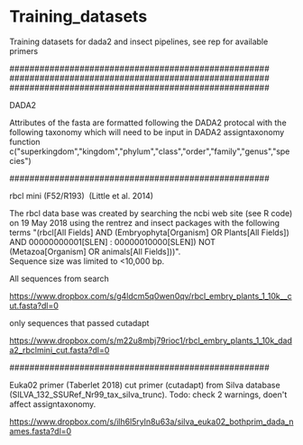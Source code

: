 # Training_datasets
Training datasets for dada2 and insect pipelines, see rep for available primers

####################################################
####################################################
####################################################

DADA2

Attributes of the fasta are formatted following the DADA2 protocal with 
the following taxonomy which will need to be input in DADA2 assigntaxonomy function
c("superkingdom","kingdom","phylum","class","order","family","genus","species")


####################################################

rbcl mini (F52/R193)  (Little et al. 2014)

The rbcl data base was created by searching the ncbi web site (see R code) on 19 May 2018 using the 
rentrez and insect packages with the following terms "(rbcl[All Fields] AND (Embryophyta[Organism] OR Plants[All Fields]) 
AND 00000000001[SLEN] : 00000010000[SLEN]) NOT (Metazoa[Organism] OR animals[All Fields]))".  
Sequence size was limited to <10,000 bp. 

All sequences from search

https://www.dropbox.com/s/g4ldcm5q0wen0qv/rbcl_embry_plants_1_10k__cut.fasta?dl=0


only sequences that passed cutadapt

https://www.dropbox.com/s/m22u8mbj79rioc1/rbcl_embry_plants_1_10k_dada2_rbclmini_cut.fasta?dl=0



####################################################

Euka02 primer (Taberlet 2018)
cut primer (cutadapt) from Silva database (SILVA_132_SSURef_Nr99_tax_silva_trunc).
Todo: check 2 warnings, doen't affect assigntaxonomy.

https://www.dropbox.com/s/ilh6l5ryln8u63a/silva_euka02_bothprim_dada_names.fasta?dl=0
